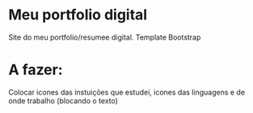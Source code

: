 # Meu portfolio digital
Site do meu portfolio/resumee digital. Template Bootstrap

# A fazer:
Colocar icones das instuições que estudei, icones das linguagens e de onde trabalho (blocando o texto)